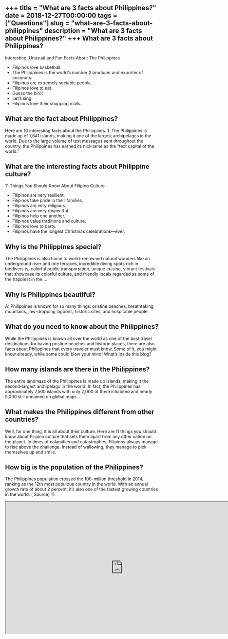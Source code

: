 +++
title = "What are 3 facts about Philippines?"
date = 2018-12-27T00:00:00
tags = ["Questions"]
slug = "what-are-3-facts-about-philippines"
description = "What are 3 facts about Philippines?"
+++
What are 3 facts about Philippines?
-----------------------------------

Interesting, Unusual and Fun Facts About The Philippines

- Filipinos love basketball.
- The Philippines is the world’s number 2 producer and exporter of coconuts.
- Filipinos are extremely sociable people.
- Filipinos love to eat.
- Guess the bird!
- Let’s sing!
- Filipinos love their shopping malls.

What are the fact about Philippines?
------------------------------------

Here are 10 interesting facts about the Philippines. 1. The Philippines is made up of 7,641 islands, making it one of the largest archipelagos in the world. Due to the large volume of text messages sent throughout the country, the Philippines has earned its nickname as the “text capital of the world.”

What are the interesting facts about Philippine culture?
--------------------------------------------------------

11 Things You Should Know About Filipino Culture

- Filipinos are very resilient.
- Filipinos take pride in their families.
- Filipinos are very religious.
- Filipinos are very respectful.
- Filipinos help one another.
- Filipinos value traditions and culture.
- Filipinos love to party.
- Filipinos have the longest Christmas celebrations—ever.

Why is the Philippines special?
-------------------------------

The Philippines is also home to world-renowned natural wonders like an underground river and rice terraces, incredible diving spots rich in biodiversity, colorful public transportation, unique cuisine, vibrant festivals that showcase its colorful culture, and friendly locals regarded as some of the happiest in the …

Why is Philippines beautiful?
-----------------------------

A: Philippines is known for so many things: pristine beaches, breathtaking mountains, jaw-dropping lagoons, historic sites, and hospitable people.

What do you need to know about the Philippines?
-----------------------------------------------

While the Philippines is known all over the world as one of the best travel destinations for having pristine beaches and historic places, there are also facts about Philippines that every traveler must know. Some of it, you might know already, while some could blow your mind! What’s inside this blog?

How many islands are there in the Philippines?
----------------------------------------------

The entire landmass of the Philippines is made up islands, making it the second-largest archipelago in the world. In fact, the Philippines has approximately 7,500 islands with only 2,000 of them inhabited and nearly 5,000 still unnamed on global maps.

What makes the Philippines different from other countries?
----------------------------------------------------------

Well, for one thing, it is all about their culture. Here are 11 things you should know about Filipino culture that sets them apart from any other nation on the planet. In times of calamities and catastrophes, Filipinos always manage to rise above the challenge. Instead of wallowing, they manage to pick themselves up and smile.

How big is the population of the Philippines?
---------------------------------------------

The Philippines population crossed the 100-million threshold in 2014, ranking as the 12th most populous country in the world. With an annual growth rate of about 2 percent, it’s also one of the fastest growing countries in the world. ( Source) 11.

<iframe allow="accelerometer; autoplay; clipboard-write; encrypted-media; gyroscope; picture-in-picture" allowfullscreen="" class="__youtube_prefs__  epyt-is-override  no-lazyload" data-no-lazy="1" data-origheight="433" data-origwidth="770" data-skipgform_ajax_framebjll="" height="433" id="_ytid_72072" loading="lazy" src="https://www.youtube.com/embed/nQvoTSHV13A?enablejsapi=1&autoplay=0&cc_load_policy=0&cc_lang_pref=&iv_load_policy=1&loop=0&modestbranding=0&rel=1&fs=1&playsinline=0&autohide=2&theme=dark&color=red&controls=1&" title="YouTube player" width="770"></iframe>